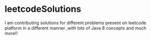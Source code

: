 # leetcodeSolutions

I am contributing solutions for different problems present on leetcode platform in a different manner ,with lots of Java 8 concepts and much more!!
